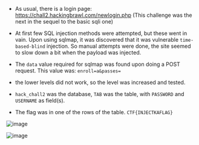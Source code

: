* As usual, there is a login page: https://chall2.hackingbrawl.com/newlogin.php (This challenge was the next in the sequel to the basic sqli one)

* At first few SQL injection methods were attempted, but these went in vain. Upon using sqlmap, it was discovered that it was vulnerable `time-based-blind` injection. So manual attempts were done, the site seemed to slow down a bit when the payload was injected. 

* The `data` value required for sqlmap was found upon doing a POST request. This value was: `enroll=a&passes=`

* the lower levels did not work, so the level was increased and tested.

* `hack_chall2` was the database, `TAB` was the table, with `PASSWORD` and `USERNAME` as field(s).

* The flag was in one of the rows of the table. `CTF{INJECTKAFLAG}`


![image](https://user-images.githubusercontent.com/43957261/125963329-f5b1d70d-ee8f-467e-a72b-c0ea361aeaa3.png)

![image](https://user-images.githubusercontent.com/43957261/125963577-14dd5f56-3b2b-4f94-bc28-7aefed537957.png)
